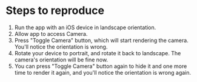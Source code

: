 # Steps to reproduce
1. Run the app with an iOS device in landscape orientation.
2. Allow app to access Camera.
3. Press "Toggle Camera" button, which will start rendering the camera. You'll notice the orientation is wrong.
4. Rotate your device to portrait, and rotate it back to landscape. The camera's orientation will be fine now.
5. You can press "Toggle Camera" button again to hide it and one more time to render it again, and you'll notice the orientation is wrong again.